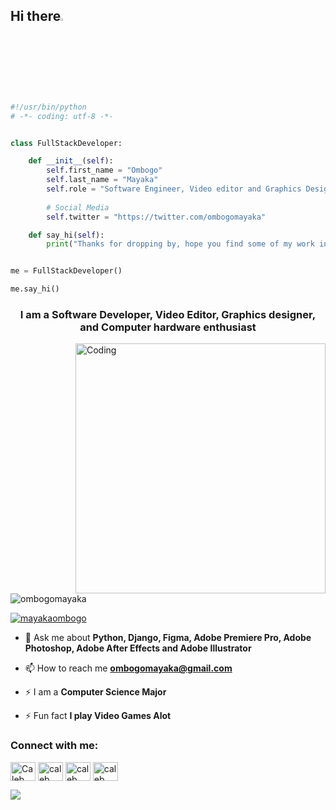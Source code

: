 ## Hi there<img src="https://github.com/TheDudeThatCode/TheDudeThatCode/blob/master/Assets/Hi.gif" width="3%"> 

```python
#!/usr/bin/python
# -*- coding: utf-8 -*-


class FullStackDeveloper:

    def __init__(self):
        self.first_name = "Ombogo"
        self.last_name = "Mayaka"
        self.role = "Software Engineer, Video editor and Graphics Designer"
        
        # Social Media
        self.twitter = "https://twitter.com/ombogomayaka"

    def say_hi(self):
        print("Thanks for dropping by, hope you find some of my work interesting.")


me = FullStackDeveloper()

me.say_hi()
```
<h3 align="center">I am a Software Developer, Video Editor, Graphics designer, and Computer hardware enthusiast</h3>

<img align="right" alt="Coding" width="400" src="https://cdn.dribbble.com/users/1162077/screenshots/3848914/programmer.gif">


<p align="left"> <img src="https://komarev.com/ghpvc/?username=ombogomayaka&label=Profile%20views&color=0e75b6&style=flat" alt="ombogomayaka" /> </p>

<p align="left"> <a href="https://twitter.com/ombogomayaka" target="blank"><img src="https://img.shields.io/twitter/follow/ombogomayaka?logo=twitter&style=for-the-badge" alt="mayakaombogo" /></a> </p>

- 💬 Ask me about **Python, Django, Figma, Adobe Premiere Pro, Adobe Photoshop, Adobe After Effects and Adobe Illustrator**

- 📫 How to reach me **ombogomayaka@gmail.com**

- ⚡ I am a **Computer Science Major** 

- ⚡ Fun fact **I play Video Games Alot**

<h3 align="left">Connect with me:</h3>
<p align="left">
<a href="https://twitter.com/ombogomayaka" target="blank"><img align="center" src="https://raw.githubusercontent.com/rahuldkjain/github-profile-readme-generator/master/src/images/icons/Social/twitter.svg" alt="Caleb Mayaka" height="30" width="40" /></a>
<a href="https://www.linkedin.com/in/ombogo-mayaka-754970265" target="blank"><img align="center" src="https://raw.githubusercontent.com/rahuldkjain/github-profile-readme-generator/master/src/images/icons/Social/linked-in-alt.svg" alt="caleb" height="30" width="40" /></a>
<a href="https://instagram.com/#"><img align="center" src="https://raw.githubusercontent.com/rahuldkjain/github-profile-readme-generator/master/src/images/icons/Social/instagram.svg" alt="caleb" height="30" width="40" /></a>
<a href="https://youtube.com/@caleverse" target="blank"><img align="center" src="https://raw.githubusercontent.com/rahuldkjain/github-profile-readme-generator/master/src/images/icons/Social/youtube.svg" alt="caleb" height="30" width="40" /></a>
</p>


<a href="https://github.com/anuraghazra/github-readme-stats">
  <img align="center" src="https://github-readme-stats.vercel.app/api/top-langs/?username=calebmayaka&count_private=true&layout=compact&theme=material-palenight" />
</a>

</p>
